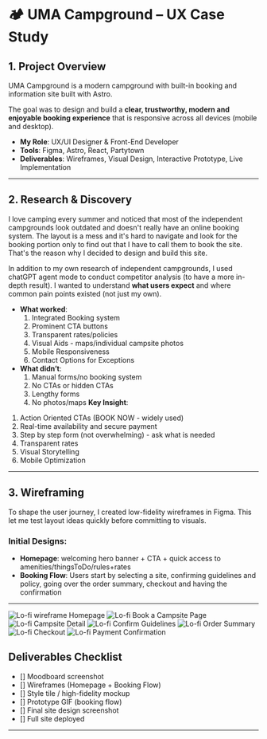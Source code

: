 # 🏕 UMA Campground – UX Case Study  

## 1. Project Overview  
UMA Campground is a modern campground with built-in booking and information site built with Astro.

 The goal was to design and build a **clear, trustworthy, modern and enjoyable booking experience** that is responsive across all devices (mobile and desktop).

- **My Role**: UX/UI Designer & Front-End Developer  
- **Tools**: Figma, Astro, React, Partytown  
- **Deliverables**: Wireframes, Visual Design, Interactive Prototype, Live Implementation  

---

## 2. Research & Discovery  
I love camping every summer and noticed that most of the independent campgrounds look outdated and doesn't really have an online booking system. The layout is a mess and it's hard to navigate and look for the booking portion only to find out that I have to call them to book the site. That's the reason why I decided to design and build this site. 

In addition to my own research of independent campgrounds, I used chatGPT agent mode to conduct competitor analysis (to have a more in-depth result). I wanted to understand **what users expect** and where common pain points existed (not just my own). 

- **What worked**: 
  1. Integrated Booking system
  2. Prominent CTA buttons
  3. Transparent rates/policies
  4. Visual Aids - maps/individual campsite photos
  5. Mobile Responsiveness
  6. Contact Options for Exceptions 
- **What didn’t**: 
  1. Manual forms/no booking system
  2. No CTAs or hidden CTAs
  3. Lengthy forms
  4. No photos/maps 
**Key Insight**: 
1. Action Oriented CTAs (BOOK NOW - widely used)  
2. Real-time availability and secure payment
3. Step by step form (not overwhelming) - ask what is needed 
4. Transparent rates
5. Visual Storytelling
6. Mobile Optimization

---

## 3. Wireframing  
To shape the user journey, I created low-fidelity wireframes in Figma. This let me test layout ideas quickly before committing to visuals.  

### Initial Designs:
- **Homepage**: welcoming hero banner + CTA + quick access to amenities/thingsToDo/rules+rates 
- **Booking Flow**: Users start by selecting a site, confirming guidelines and policy, going over the order summary, checkout and having the confirmation 
---

![Lo-fi wireframe Homepage](./public/lofi-home-wireframe.png "Lo-fi wireframe Homepage")
![Lo-fi Book a Campsite Page](./public/lofi-book-a-campsite-wireframe.png "Lo-fi wireframe Homepage")
![Lo-fi Campsite Detail](./public/lofi-campsite-details.png "Lo-fi wireframe Homepage")
![Lo-fi Confirm Guidelines](./public/lofi-confirm-guidelines.png "Lo-fi wireframe Homepage")
![Lo-fi Order Summary](./public/lofi-order-summary.png "Lo-fi wireframe Homepage")
![Lo-fi Checkout](./public/lofi-checkout.png "Lo-fi wireframe Homepage")
![Lo-fi Payment Confirmation](./public/lofi-order-confirmation.png "Lo-fi wireframe Homepage")




##  Deliverables Checklist  
- [] Moodboard screenshot  
- [] Wireframes (Homepage + Booking Flow)  
- [] Style tile / high-fidelity mockup  
- [] Prototype GIF (booking flow)  
- [] Final site design screenshot  
- [] Full site deployed

---
